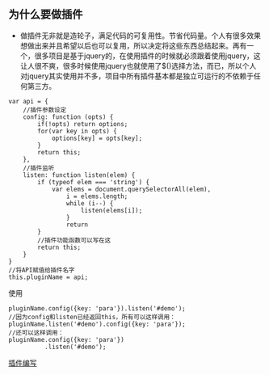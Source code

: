 ## 为什么要做插件
* 做插件无非就是造轮子，满足代码的可复用性。节省代码量。个人有很多效果想做出来并且希望以后也可以复用，所以决定将这些东西总结起来。再有一个，很多项目是基于jquery的，在使用插件的时候就必须跟着使用jquery，这让人很不爽，很多时候使用jquery也就使用了$()选择方法，而已，所以个人对jquery其实使用并不多，项目中所有插件基本都是独立可运行的不依赖于任何第三方。

```
var api = {
	//插件参数设定
	config: function (opts) {
		if(!opts) return options;
		for(var key in opts) {
			options[key] = opts[key];
		}
		return this;
	},
	//插件监听
	listen: function listen(elem) {
		if (typeof elem === 'string') {
			var elems = document.querySelectorAll(elem),
				i = elems.length;
				while (i--) {
					listen(elems[i]);
				}
				return
		}
		//插件功能函数可以写在这
		return this;
	}
}
//将API赋值给插件名字
this.pluginName = api;
```
使用
```
pluginName.config({key: 'para'}).listen('#demo');
//因为config和listen已经返回this，所有可以这样调用：
pluginName.listen('#demo').config({key: 'para'});
//还可以这样调用：
pluginName.config({key: 'para'})
		  .listen('#demo');
```

[插件编写](http://pigkiller.iteye.com/blog/2225561)
